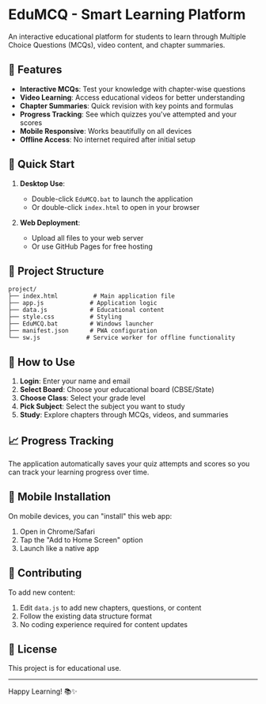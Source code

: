 # EduMCQ - Smart Learning Platform

An interactive educational platform for students to learn through Multiple Choice Questions (MCQs), video content, and chapter summaries.

## 🌟 Features

- **Interactive MCQs**: Test your knowledge with chapter-wise questions
- **Video Learning**: Access educational videos for better understanding
- **Chapter Summaries**: Quick revision with key points and formulas
- **Progress Tracking**: See which quizzes you've attempted and your scores
- **Mobile Responsive**: Works beautifully on all devices
- **Offline Access**: No internet required after initial setup

## 🚀 Quick Start

1. **Desktop Use**:
   - Double-click `EduMCQ.bat` to launch the application
   - Or double-click `index.html` to open in your browser

2. **Web Deployment**:
   - Upload all files to your web server
   - Or use GitHub Pages for free hosting

## 📁 Project Structure

```
project/
├── index.html          # Main application file
├── app.js             # Application logic
├── data.js            # Educational content
├── style.css          # Styling
├── EduMCQ.bat         # Windows launcher
├── manifest.json      # PWA configuration
└── sw.js             # Service worker for offline functionality
```

## 🎯 How to Use

1. **Login**: Enter your name and email
2. **Select Board**: Choose your educational board (CBSE/State)
3. **Choose Class**: Select your grade level
4. **Pick Subject**: Select the subject you want to study
5. **Study**: Explore chapters through MCQs, videos, and summaries

## 📈 Progress Tracking

The application automatically saves your quiz attempts and scores so you can track your learning progress over time.

## 📱 Mobile Installation

On mobile devices, you can "install" this web app:
1. Open in Chrome/Safari
2. Tap the "Add to Home Screen" option
3. Launch like a native app

## 🤝 Contributing

To add new content:
1. Edit `data.js` to add new chapters, questions, or content
2. Follow the existing data structure format
3. No coding experience required for content updates

## 📄 License

This project is for educational use.

---
Happy Learning! 📚✨
